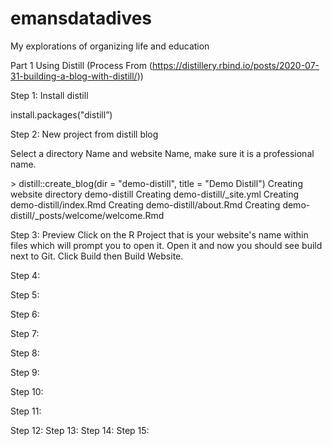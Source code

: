 # emansdatadives
My explorations of organizing life and education



Part 1 Using Distill (Process From (https://distillery.rbind.io/posts/2020-07-31-building-a-blog-with-distill/))

Step 1: Install distill

install.packages("distill”)

Step 2: New project from distill blog

Select a directory Name and website Name, make sure it is a professional name.

<p> > distill::create_blog(dir = "demo-distill", title = "Demo Distill")
Creating website directory demo-distill
Creating demo-distill/_site.yml
Creating demo-distill/index.Rmd
Creating demo-distill/about.Rmd
Creating demo-distill/_posts/welcome/welcome.Rmd
</p>

Step 3: Preview
Click on the R Project that is your website's name within files which will prompt you to open it. Open it and now you should see build next to Git. Click Build then Build Website.

Step 4:

Step 5:

Step 6:

Step 7:

Step 8:

Step 9:

Step 10:

Step 11: 

Step 12:
Step 13:
Step 14:
Step 15:
